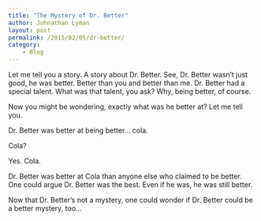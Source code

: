 ```yaml
---
title: "The Mystery of Dr. Better"
author: Johnathan Lyman
layout: post
permalink: /2015/02/05/dr-better/
category:
    - Blog
---
```


Let me tell you a story. A story about Dr. Better. See, Dr. Better wasn’t just good, he was better. Better than you and better than me. Dr. Better had a special talent. What was that talent, you ask? Why, being better, of course.&nbsp;

Now you might be wondering, exactly what was he better at? Let me tell you.

Dr. Better was better at being better… cola.&nbsp;

Cola?

Yes. Cola.

Dr. Better was better at Cola than anyone else who claimed to be better. One could argue Dr. Better was the best. Even if he was, he was still better.

Now that Dr. Better’s not a mystery, one could wonder if Dr. Better could be a better mystery, too…

